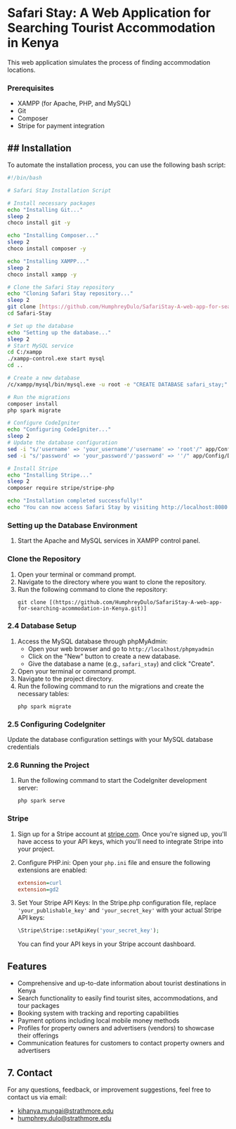 # Safari Stay: A Web Application for Searching Tourist Accommodation in Kenya

This web application simulates the process of finding accommodation locations.

### Prerequisites
- XAMPP (for Apache, PHP, and MySQL)
- Git
- Composer
- Stripe for payment integration
  
## ## Installation 

To automate the installation process, you can use the following bash script:

```bash
#!/bin/bash

# Safari Stay Installation Script

# Install necessary packages
echo "Installing Git..."
sleep 2
choco install git -y

echo "Installing Composer..."
sleep 2
choco install composer -y

echo "Installing XAMPP..."
sleep 2
choco install xampp -y

# Clone the Safari Stay repository
echo "Cloning Safari Stay repository..."
sleep 2
git clone [https://github.com/HumphreyDulo/SafariStay-A-web-app-for-searching-acommodation-in-Kenya.git]
cd Safari-Stay

# Set up the database
echo "Setting up the database..."
sleep 2
# Start MySQL service
cd C:/xampp
./xampp-control.exe start mysql
cd ..

# Create a new database
/c/xampp/mysql/bin/mysql.exe -u root -e "CREATE DATABASE safari_stay;"

# Run the migrations
composer install
php spark migrate

# Configure CodeIgniter
echo "Configuring CodeIgniter..."
sleep 2
# Update the database configuration
sed -i "s/'username' => 'your_username'/'username' => 'root'/" app/Config/Database.php
sed -i "s/'password' => 'your_password'/'password' => ''/" app/Config/Database.php

# Install Stripe
echo "Installing Stripe..."
sleep 2
composer require stripe/stripe-php

echo "Installation completed successfully!"
echo "You can now access Safari Stay by visiting http://localhost:8080 in your web browser."
```


### Setting up the Database Environment

1. Start the Apache and MySQL services in XAMPP control panel.

### Clone the Repository
1. Open your terminal or command prompt.
2. Navigate to the directory where you want to clone the repository.
3. Run the following command to clone the repository:
   ```terminal
   git clone [(https://github.com/HumphreyDulo/SafariStay-A-web-app-for-searching-acommodation-in-Kenya.git)]
   ```
 

### 2.4 Database Setup
1. Access the MySQL database through phpMyAdmin:
   - Open your web browser and go to `http://localhost/phpmyadmin`
   - Click on the "New" button to create a new database.
   - Give the database a name (e.g., `safari_stay`) and click "Create".
2. Open your terminal or command prompt.
3. Navigate to the project directory.
4. Run the following command to run the migrations and create the necessary tables:
   ```terminal
   php spark migrate
   ```

### 2.5 Configuring CodeIgniter
 Update the database configuration settings with your MySQL database credentials
 

### 2.6 Running the Project
1. Run the following command to start the CodeIgniter development server:
   ```terminal
   php spark serve
   ```

### Stripe

1. Sign up for a Stripe account at [stripe.com](https://stripe.com). Once you're signed up, you'll have access to your API keys, which you'll need to integrate Stripe into your project.

2. Configure PHP.ini: Open your `php.ini` file and ensure the following extensions are enabled:

   ```ini
   extension=curl
   extension=gd2
   ```

3. Set Your Stripe API Keys: In the Stripe.php configuration file, replace `'your_publishable_key'` and `'your_secret_key'` with your actual Stripe API keys:

   ```php
   \Stripe\Stripe::setApiKey('your_secret_key');
   ```

   You can find your API keys in your Stripe account dashboard.

##  Features

- Comprehensive and up-to-date information about tourist destinations in Kenya
- Search functionality to easily find tourist sites, accommodations, and tour packages
- Booking system with tracking and reporting capabilities
- Payment options including local mobile money methods
- Profiles for property owners and advertisers (vendors) to showcase their offerings
- Communication features for customers to contact property owners and advertisers


## 7. Contact

For any questions, feedback, or improvement suggestions, feel free to contact us via email:
- kihanya.mungai@strathmore.edu
- humphrey.dulo@strathmore.edu



